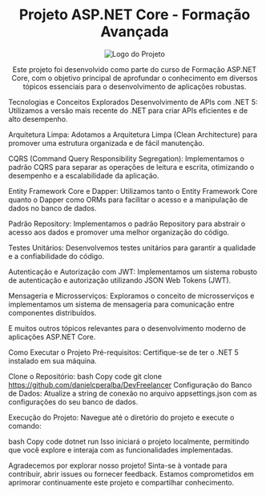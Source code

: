 <h1 align="center">Projeto ASP.NET Core - Formação Avançada</h1>
<p align="center">
  <img src="https://example.com/sua-imagem.png" alt="Logo do Projeto">
</p>
<p align="center">
  Este projeto foi desenvolvido como parte do curso de Formação ASP.NET Core, com o objetivo principal de aprofundar o conhecimento em diversos tópicos essenciais para o desenvolvimento de aplicações robustas.
</p>
Tecnologias e Conceitos Explorados
Desenvolvimento de APIs com .NET 5: Utilizamos a versão mais recente do .NET para criar APIs eficientes e de alto desempenho.

Arquitetura Limpa: Adotamos a Arquitetura Limpa (Clean Architecture) para promover uma estrutura organizada e de fácil manutenção.

CQRS (Command Query Responsibility Segregation): Implementamos o padrão CQRS para separar as operações de leitura e escrita, otimizando o desempenho e a escalabilidade da aplicação.

Entity Framework Core e Dapper: Utilizamos tanto o Entity Framework Core quanto o Dapper como ORMs para facilitar o acesso e a manipulação de dados no banco de dados.

Padrão Repository: Implementamos o padrão Repository para abstrair o acesso aos dados e promover uma melhor organização do código.

Testes Unitários: Desenvolvemos testes unitários para garantir a qualidade e a confiabilidade do código.

Autenticação e Autorização com JWT: Implementamos um sistema robusto de autenticação e autorização utilizando JSON Web Tokens (JWT).

Mensageria e Microsserviços: Exploramos o conceito de microsserviços e implementamos um sistema de mensageria para comunicação entre componentes distribuídos.

E muitos outros tópicos relevantes para o desenvolvimento moderno de aplicações ASP.NET Core.

Como Executar o Projeto
Pré-requisitos:
Certifique-se de ter o .NET 5 instalado em sua máquina.

Clone o Repositório:
bash
Copy code
git clone https://github.com/danielcperalba/DevFreelancer
Configuração do Banco de Dados:
Atualize a string de conexão no arquivo appsettings.json com as configurações do seu banco de dados.

Execução do Projeto:
Navegue até o diretório do projeto e execute o comando:

bash
Copy code
dotnet run
Isso iniciará o projeto localmente, permitindo que você explore e interaja com as funcionalidades implementadas.

Agradecemos por explorar nosso projeto! Sinta-se à vontade para contribuir, abrir issues ou fornecer feedback. Estamos comprometidos em aprimorar continuamente este projeto e compartilhar conhecimento.
